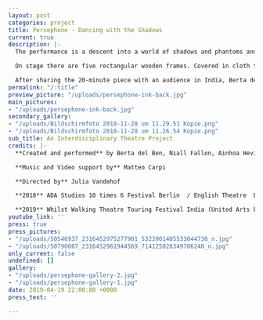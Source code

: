 ```yaml
---
layout: post
categories: project
title: Persephone - Dancing with the Shadows
current: true
description: |-
  The performance is a descent into a world of shadows and phantoms and takes the Greek myth of Persephone as its core inspiration. The narrative alludes to the cyclical nature of life-death and to the idea of resurrection, questioning what it means to embrace _death-in-life._ The audience is invited into a world where they encounter non-linear storytelling, deeply atmospheric soundscapes and striking imagery shown through the grotesque nature of the ensemble and shadow play.

  On stage there are five rectangular wooden frames. Covered in cloth they show shadowed shapes, consequently acting as a backdrop to the projected media of ink in water. They are the stage set and stage partners whilst being objects. The boxes can be moved throughout the play creating images and sceneries. The performers move with, through and in them.

  After sharing the 20-minute piece with an audience in India, Berta del Ben, Matteo Carpi,  Ainhoa Hevia Uria, Niall Fallon, Angharad Matthews and Julia Vandehof are currently devising a full-length version of the Performance. The Premiere will be in Autumn 2019.
permalink: "/:title"
preview_picture: "/uploads/persephone-ink-back.jpg"
main_pictures:
- "/uploads/persephone-ink-back.jpg"
secondary_gallery:
- "/uploads/Bildschirmfoto 2018-11-28 um 11.29.51 Kopie.png"
- "/uploads/Bildschirmfoto 2018-11-28 um 11.26.54 Kopie.png"
sub_title: An Interdisciplinary Theatre Project
credits: |-
  **Created and performed** by Berta del Ben, Niall Fallon, Ainhoa Hevia Uria, Angharad Matthews, Julia Vandehof

  **Music and Video support by** Matteo Carpi

  **Directed by** Julia Vandehof

  **2018** ADA Studios 10 times 6 Festival Berlin  / English Theatre  Expat Explore Festival Berlin

  **2019** Whilst Walking Theatre Touring Festival India (United Arts Foundation Bangalore, TIFA Pune,  Castiko Space Mumbai, UP 80 Agra, Delhi , Padatik Kalkutta)
youtube_link: ''
press: true
press_pictures:
- "/uploads/50546937_2316452975277901_5323901405533044736_n.jpg"
- "/uploads/50790007_2316452961944569_714125028349706240_n.jpg"
only_current: false
undefined: []
gallery:
- "/uploads/persephone-gallery-2.jpg"
- "/uploads/persephone-gallery-1.jpg"
date: 2019-04-19 22:00:00 +0000
press_text: ''

---
```

